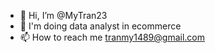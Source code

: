 - 👋 Hi, I’m @MyTran23
- 👀 I'm doing data analyst in ecommerce
- 📫 How to reach me tranmy1489@gmail.com

<!---
MyTran23/MyTran23 is a ✨ special ✨ repository because its `README.md` (this file) appears on your GitHub profile.
You can click the Preview link to take a look at your changes.
--->
